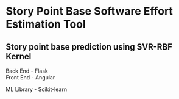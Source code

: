# Story Point Base Software Effort Estimation Tool
## Story point base prediction using SVR-RBF Kernel

Back End  - Flask <br/>
Front End - Angular

ML Library - Scikit-learn
